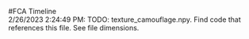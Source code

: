 #FCA Timeline  
2/26/2023 2:24:49 PM: TODO: texture_camouflage.npy. Find code that references this file. See file dimensions.
